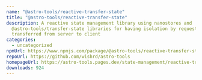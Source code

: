 ```yaml
---
name: "@astro-tools/reactive-transfer-state"
title: "@astro-tools/reactive-transfer-state"
description: A reactive state management library using nanostores and
  @astro-tools/transfer-state libraries for having isolation by request state
  transferred from server to client
categories:
  - uncategorized
npmUrl: https://www.npmjs.com/package/@astro-tools/reactive-transfer-state
repoUrl: https://github.com/wishrd/astro-tools
homepageUrl: https://astro-tools.pages.dev/state-management/reactive-transfer-state/
downloads: 924
---
```

